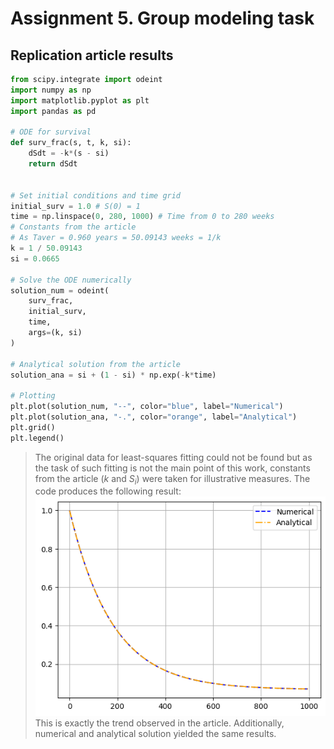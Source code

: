 # Assignment 5. Group modeling task

## Replication article results
```python
from scipy.integrate import odeint
import numpy as np
import matplotlib.pyplot as plt
import pandas as pd

# ODE for survival
def surv_frac(s, t, k, si):
    dSdt = -k*(s - si)
    return dSdt


# Set initial conditions and time grid
initial_surv = 1.0 # S(0) = 1
time = np.linspace(0, 280, 1000) # Time from 0 to 280 weeks
# Constants from the article
# As Taver = 0.960 years = 50.09143 weeks = 1/k
k = 1 / 50.09143
si = 0.0665

# Solve the ODE numerically
solution_num = odeint(
    surv_frac,
    initial_surv,
    time,
    args=(k, si)
)

# Analytical solution from the article
solution_ana = si + (1 - si) * np.exp(-k*time)

# Plotting
plt.plot(solution_num, "--", color="blue", label="Numerical")
plt.plot(solution_ana, "-.", color="orange", label="Analytical")
plt.grid()
plt.legend()
```
> The original data for least-squares fitting could not be found but as the task of such fitting is not
the main point of this work, constants from the article ($k$ and $S_i$) were taken for illustrative
measures. The code produces the following result:
![img.png](replication_results.png)
> This is exactly the trend observed in the article. Additionally, numerical and analytical solution
yielded the same results.